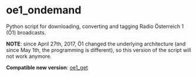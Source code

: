 # oe1_ondemand
Python script for downloading, converting and tagging Radio Österreich 1 (Ö1)
broadcasts.

**NOTE**: since April 27th, 2017, Ö1 changed the underlying architecture
(and since May 1th, the programming is different), so this version of the
script will not work anymore.

**Compatible new version**:
[oe1_get](https://github.com/qubitstream/oe1_get)
